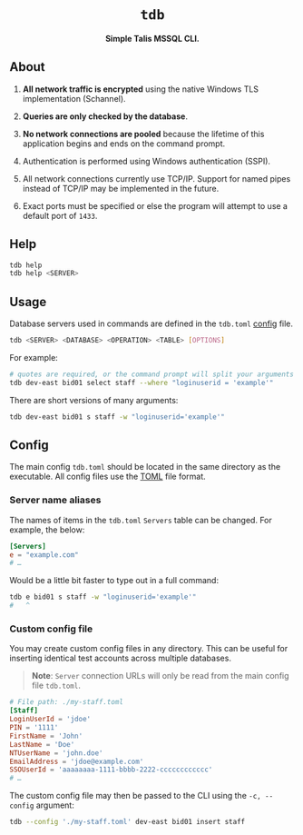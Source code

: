 <div align="center">
  <h1><code>tdb</code></h1>
  <p><strong>Simple Talis MSSQL CLI.</strong></p>
</div>

## About

1. **All network traffic is encrypted** using the native Windows TLS implementation (Schannel).

2. **Queries are only checked by the database**.

3. **No network connections are pooled** because the lifetime of this application begins and ends on the command prompt.

4. Authentication is performed using Windows authentication (SSPI).

5. All network connections currently use TCP/IP. Support for named pipes instead of TCP/IP may be implemented in the future.

6. Exact ports must be specified or else the program will attempt to use a default port of `1433`.

## Help

```sh
tdb help
tdb help <SERVER>
```

## Usage

Database servers used in commands are defined in the `tdb.toml` [config](#config) file.

```sh
tdb <SERVER> <DATABASE> <OPERATION> <TABLE> [OPTIONS]
```

For example:

```sh
# quotes are required, or the command prompt will split your arguments
tdb dev-east bid01 select staff --where "loginuserid = 'example'"
```

There are short versions of many arguments:

```sh
tdb dev-east bid01 s staff -w "loginuserid='example'"
```

## Config

The main config `tdb.toml` should be located in the same directory as the executable. All config files use the [TOML](https://github.com/toml-lang/toml) file format.

### Server name aliases

The names of items in the `tdb.toml` `Servers` table can be changed. For example, the below:

```toml
[Servers]
e = "example.com"
# …
```

Would be a little bit faster to type out in a full command:

```sh
tdb e bid01 s staff -w "loginuserid='example'"
#   ^
```

### Custom config file

You may create custom config files in any directory. This can be useful for inserting identical test accounts across multiple databases.

> **Note**: `Server` connection URLs will only be read from the main config file `tdb.toml`.

```toml
# File path: ./my-staff.toml
[Staff]
LoginUserId = 'jdoe'
PIN = '1111'
FirstName = 'John'
LastName = 'Doe'
NTUserName = 'john.doe'
EmailAddress = 'jdoe@example.com'
SSOUserId = 'aaaaaaaa-1111-bbbb-2222-cccccccccccc'
# …
```

The custom config file may then be passed to the CLI using the `-c, --config` argument:

```sh
tdb --config './my-staff.toml' dev-east bid01 insert staff
```

